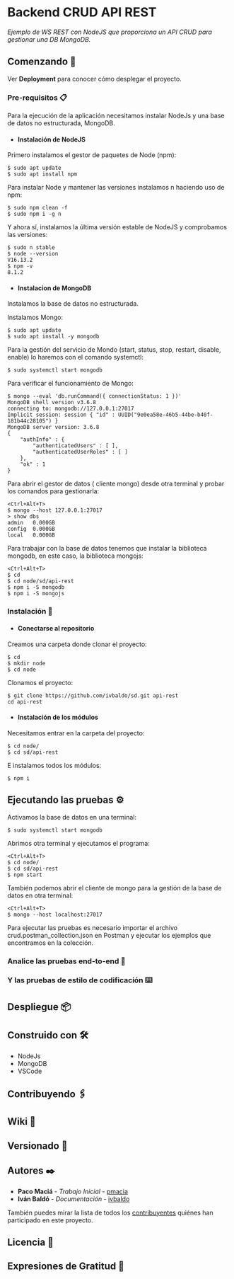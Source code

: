 # Backend CRUD API REST

_Ejemplo de WS REST con NodeJS que proporciona un API CRUD para gestionar una DB MongoDB._

## Comenzando 🚀


Ver **Deployment** para conocer cómo desplegar el proyecto.


### Pre-requisitos 📋

Para la ejecución de la aplicación necesitamos instalar NodeJs y una base de datos no estructurada, MongoDB.

+ #### Instalación de NodeJS

Primero instalamos el gestor de paquetes de Node (npm):
```bush
$ sudo apt update
$ sudo apt install npm
```
Para instalar Node y mantener las versiones instalamos n haciendo uso de npm:
```bush
$ sudo npm clean -f
$ sudo npm i -g n
```
Y ahora sí, instalamos la última versión estable de NodeJS y comprobamos las versiones:
```bush
$ sudo n stable
$ node --version
V16.13.2
$ npm -v
8.1.2
```
+ #### Instalacion de MongoDB

Instalamos la base de datos no estructurada.

Instalamos Mongo:
```bush    
$ sudo apt update
$ sudo apt install -y mongodb
```

Para la gestión del servicio de Mondo (start, status, stop, restart, disable, enable) lo haremos con el comando systemctl:
```bush
$ sudo systemctl start mongodb
```
Para verificar el funcionamiento de Mongo:
```bush
$ mongo --eval 'db.runCommand({ connectionStatus: 1 })'
MongoDB shell version v3.6.8
connecting to: mongodb://127.0.0.1:27017
Implicit session: session { "id" : UUID("9e0ea58e-46b5-44be-b40f-181b44c28105") }
MongoDB server version: 3.6.8
{
    "authInfo" : {
        "authenticatedUsers" : [ ],
        "authenticatedUserRoles" : [ ]
    },
    "ok" : 1
}
```
Para abrir el gestor de datos ( cliente mongo) desde otra terminal y probar los comandos para gestionarla:
```bush
<Ctrl+Alt+T>
$ mongo --host 127.0.0.1:27017
> show dbs
admin   0.000GB
config  0.000GB
local   0.000GB
```
Para trabajar con la base de datos tenemos que instalar la biblioteca mongodb, en este caso, la biblioteca mongojs:
```bush    
<Ctrl+Alt+T>
$ cd
$ cd node/sd/api-rest
$ npm i -S mongodb
$ npm i -S mongojs
```

### Instalación 🔧

+ #### Conectarse al repositorio

Creamos una carpeta donde clonar el proyecto:
```bush
$ cd
$ mkdir node
$ cd node
```
Clonamos el proyecto:
```bush
$ git clone https://github.com/ivbaldo/sd.git api-rest
cd api-rest
```
+ #### Instalación de los módulos

Necesitamos entrar en la carpeta del proyecto:
```bush
$ cd node/
$ cd sd/api-rest
```
E instalamos todos los módulos:
```bush
$ npm i
```

## Ejecutando las pruebas ⚙️

Activamos la base de datos en una terminal:
```bush
$ sudo systemctl start mongodb
```
Abrimos otra terminal y ejecutamos el programa:
```bush
<Ctrl+Alt+T>
$ cd node/
$ cd sd/api-rest
$ npm start
```

También podemos abrir el cliente de mongo para la gestión de la base de datos en otra terminal:
```bush
<Ctrl+Alt+T>
$ mongo --host localhost:27017
```
Para ejecutar las pruebas es necesario importar el archivo crud.postman_collection.json en Postman y ejecutar los ejemplos que encontramos en la colección.

### Analice las pruebas end-to-end 🔩



### Y las pruebas de estilo de codificación ⌨️



## Despliegue 📦



## Construido con 🛠️

+ NodeJs
+ MongoDB
+ VSCode

## Contribuyendo 🖇️


## Wiki 📖


## Versionado 📌


## Autores ✒️


* **Paco Maciá** - *Trabajo Inicial* - [pmacia](https://github.com/pmacia)
* **Iván Baldó** - *Documentación* - [ivbaldo](https://github.com/ivbaldo)

También puedes mirar la lista de todos los [contribuyentes](https://github.com/your/project/contributors) quiénes han participado en este proyecto. 

## Licencia 📄

## Expresiones de Gratitud 🎁

